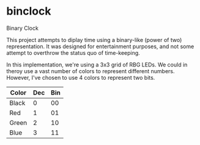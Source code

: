 # binclock
Binary Clock

This project attempts to diplay time using a binary-like (power of two) representation.  It was designed for entertainment purposes, and not some attempt to overthrow the status quo of time-keeping.

In this implementation, we're using a 3x3 grid of RBG LEDs.  We could in theroy use a vast number of colors to represent different numbers.  However, I've chosen to use 4 colors to represent two bits.

| Color | Dec | Bin |
| ----- | --- | --- |
| Black |  0  |  00 |
| Red   |  1  |  01 |
| Green |  2  |  10 |
| Blue  |  3  |  11 |
